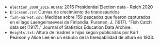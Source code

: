 * `election_2008_2016.RData`: 2016 Presidential Election data - Reich 2020
* `Erickson.csv`: Curvas de crecimiento de tiranosáuridos
* `fish-market.csv`: Medidas sobre 159 pescados que fueron capturados en el lago Laengelmaevesi de Finlandia. Puranen, J. (1917). "Fish Catch data set (1917)." Journal of Statistics Education Data Archive.
* `Heights.txt`: Altura de madres e hijas según publicadas por Karl Pearson y Alice Lee en un estudio de la heredabilidad de altura en 1903.